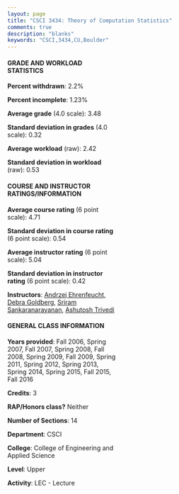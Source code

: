 ```yaml
---
layout: page
title: "CSCI 3434: Theory of Computation Statistics"
comments: true
description: "blanks"
keywords: "CSCI,3434,CU,Boulder"
---
```

<head>
<script src="https://ajax.googleapis.com/ajax/libs/jquery/2.1.3/jquery.min.js"></script>
<script src="https://dl.dropboxusercontent.com/s/pc42nxpaw1ea4o9/highcharts.js?dl=0"></script>
<!-- <script src="../assets/js/highcharts.js"></script> -->
<style type="text/css">@font-face {
	font-family: "Bebas Neue";
	src: url(https://www.filehosting.org/file/details/544349/BebasNeue Regular.otf) format("opentype");
	}
	h1.Bebas { 
		font-family: "Bebas Neue", Verdana, Tahoma;
	}
</style>
</head>
<body>
	<div id="container" style="float: right; width: 45%; height: 88%; margin-left: 2.5%; margin-right: 2.5%;"></div>
	<script language="JavaScript">
		$(document).ready(function() {
		var chart = {type: 'column'};
		var title = {text: 'Grade Distribution'};
		var xAxis = {categories: ['A','B','C','D','F'],crosshair: true};
		var yAxis = {min: 0,title: {text: 'Percentage'}};
		var tooltip = {headerFormat: '<center><b><span style="font-size:20px">{point.key}</span></b></center>',
		               pointFormat: '<td style="padding:0"><b>{point.y:.1f}%</b></td>',
		               footerFormat: '</table>',shared: true,useHTML: true};
		var plotOptions = {column: {pointPadding: 0.0,borderWidth: 0}};  
		var credits = {enabled: false};var series= [{name: 'Percent',data: [61.56,29.37,6.95,0.24,1.88,]}];
		var json = {};
		json.chart = chart;
		json.title = title;
		json.tooltip = tooltip;
		json.xAxis = xAxis;
		json.yAxis = yAxis;  
		json.series = series;
		json.plotOptions = plotOptions;  
		json.credits = credits;
		$('#container').highcharts(json);
	});
	</script>
</body>
			   
#### GRADE AND WORKLOAD STATISTICS

**Percent withdrawn**: 2.2%

**Percent incomplete**: 1.23%

**Average grade** (4.0 scale): 3.48

**Standard deviation in grades** (4.0 scale): 0.32

**Average workload** (raw): 2.42

**Standard deviation in workload** (raw): 0.53

#### COURSE AND INSTRUCTOR RATINGS/INFORMATION

**Average course rating** (6 point scale): 4.71

**Standard deviation in course rating** (6 point scale): 0.54

**Average instructor rating** (6 point scale): 5.04

**Standard deviation in instructor rating** (6 point scale): 0.42

**Instructors**: <a href='../../instructors/Andrzej_Ehrenfeucht'>Andrzej Ehrenfeucht</a>, <a href='../../instructors/Debra_Goldberg'>Debra Goldberg</a>, <a href='../../instructors/Sriram_Sankaranarayanan'>Sriram Sankaranarayanan</a>, <a href='../../instructors/Ashutosh_Trivedi'>Ashutosh Trivedi</a>

#### GENERAL CLASS INFORMATION

**Years provided**: Fall 2006, Spring 2007, Fall 2007, Spring 2008, Fall 2008, Spring 2009, Fall 2009, Spring 2011, Spring 2012, Spring 2013, Spring 2014, Spring 2015, Fall 2015, Fall 2016

**Credits**: 3

**RAP/Honors class?** Neither

**Number of Sections**: 14

**Department**: CSCI

**College**: College of Engineering and Applied Science

**Level**: Upper

**Activity**: LEC - Lecture
